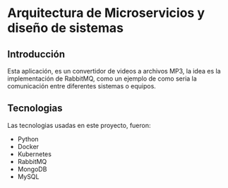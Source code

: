 # Arquitectura de Microservicios y diseño de sistemas

## Introducción

Esta aplicación, es un convertidor de videos a archivos MP3, la idea es la implementación de RabbitMQ, como un ejemplo de como seria la comunicación entre diferentes sistemas o equipos.

## Tecnologias

Las tecnologias usadas en este proyecto, fueron:

- Python
- Docker
- Kubernetes
- RabbitMQ
- MongoDB
- MySQL

